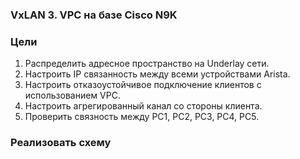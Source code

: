 ### VxLAN 3. VPC на базе Cisco N9K
### Цели
1. Распределить адресное пространство на Underlay сети.
2. Настроить IP связанность между всеми устройствами Arista.
3. Настроить отказоустойчивое подключение клиентов с использованием VPC.
4. Настроить агрегированный канал со стороны клиента.
5. Проверить связность между PC1, PC2, PC3, PC4, PC5.
### Реализовать схему